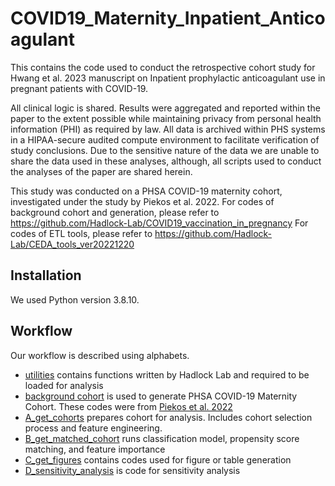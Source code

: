# COVID19_Maternity_Inpatient_Anticoagulant

This contains the code used to conduct the retrospective cohort study for Hwang et al. 2023 manuscript on Inpatient prophylactic anticoagulant use in pregnant patients with COVID-19. 

All clinical logic is shared. Results were aggregated and reported within the paper to the extent possible while maintaining privacy from personal health information (PHI) as required by law. All data is archived within PHS systems in a HIPAA-secure audited compute environment to facilitate verification of study conclusions. Due to the sensitive nature of the data we are unable to share the data used in these analyses, although, all scripts used to conduct the analyses of the paper are shared herein. 

This study was conducted on a PHSA COVID-19 maternity cohort, investigated under the study by Piekos et al. 2022. 
For codes of background cohort and generation, please refer to https://github.com/Hadlock-Lab/COVID19_vaccination_in_pregnancy 
For codes of ETL tools, please refer to https://github.com/Hadlock-Lab/CEDA_tools_ver20221220

## Installation
We used Python version 3.8.10. 

## Workflow 
Our workflow is described using alphabets. 

- [utilities](https://github.com/Hadlock-Lab/COVID19_Maternity_Inpatient_Anticoagulant/tree/main/utilities) contains functions written by Hadlock Lab and required to be loaded for analysis    
- [background cohort](https://github.com/Hadlock-Lab/COVID19_Maternity_Inpatient_Anticoagulant/tree/main/background_cohorts) is used to generate PHSA COVID-19 Maternity Cohort. These codes were from [Piekos et al. 2022](https://github.com/Hadlock-Lab/COVID19_vaccination_in_pregnancy) 
- [A_get_cohorts](https://github.com/Hadlock-Lab/COVID19_Maternity_Inpatient_Anticoagulant/tree/main/A_get_cohorts) prepares cohort for analysis. Includes cohort selection process and feature engineering. 
- [B_get_matched_cohort](https://github.com/Hadlock-Lab/COVID19_Maternity_Inpatient_Anticoagulant/tree/main/B_get_matched_cohort) runs classification model, propensity score matching, and feature importance
- [C_get_figures](https://github.com/Hadlock-Lab/COVID19_Maternity_Inpatient_Anticoagulant/tree/main/C_get_figures) contains codes used for figure or table generation 
- [D_sensitivity_analysis](https://github.com/Hadlock-Lab/COVID19_Maternity_Inpatient_Anticoagulant/blob/main/D_sensitivity_analysis.py) is code for sensitivity analysis 
